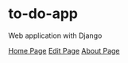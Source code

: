 # to-do-app
Web application with Django

<a href="https://prnt.sc/qinchk">Home Page</a>
<a href="https://prnt.sc/qinbg8">Edit Page</a>
<a href="https://prnt.sc/qind0n">About Page</a>
